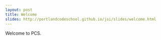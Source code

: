 ```yaml
---
layout: post
title: Welcome
slides: http://portlandcodeschool.github.io/jsi/slides/welcome.html
---
```


Welcome to PCS.
